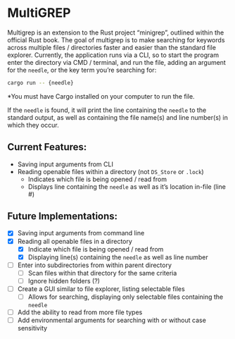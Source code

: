 # MultiGREP

Multigrep is an extension to the Rust project “minigrep”, outlined within the official Rust book. The goal of multigrep is to make searching for keywords across multiple files / directories faster and easier than the standard file explorer. Currently, the application runs via a CLI, so to start the program enter the directory via CMD / terminal, and run the file, adding an argument for the `needle`, or the key term you’re searching for:

```bash
cargo run -- {needle}
```

*You must have Cargo installed on your computer to run the file.

If the `needle` is found, it will print the line containing the `needle` to the standard output, as well as containing the file name(s) and line number(s) in which they occur.

## Current Features:

- Saving input arguments from CLI
- Reading openable files within a directory (not `DS_Store` or `.lock`)
    - Indicates which file is being opened / read from
    - Displays line containing the `needle` as well as it’s location in-file (line #)

## Future Implementations:

- [x]  Saving input arguments from command line
- [x]  Reading all openable files in a directory
    - [x]  Indicate which file is being opened / read from
    - [x]  Displaying line(s) containing the `needle` as well as line number
- [ ]  Enter into subdirectories from within parent directory
    - [ ]  Scan files within that directory for the same criteria
    - [ ]  Ignore hidden folders (?)
- [ ]  Create a GUI similar to file explorer, listing selectable files
    - [ ]  Allows for searching, displaying only selectable files containing the `needle`
- [ ]  Add the ability to read from more file types
- [ ]  Add environmental arguments for searching with or without case sensitivity